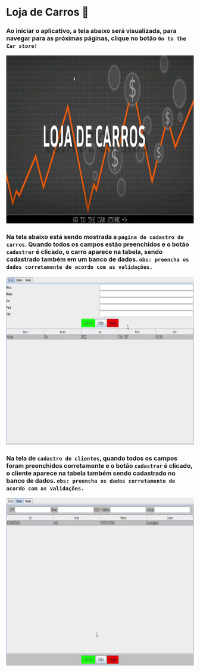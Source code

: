 # Loja de Carros 🚗

<p align = "center">
  
### Ao iniciar o aplicativo, a tela abaixo será visualizada, para navegar para as próximas páginas, clique no botão `Go to the Car store!`
<img width="1200" height="450" src="img\initial_panel.gif" >

### Na tela abaixo está sendo mostrada a `página de cadastro de carros`. Quando todos os campos estão preenchidos e o botão `cadastrar` é clicado, o carro aparece na tabela, sendo cadastrado também em um banco de dados. `obs: preencha os dados corretamente de acordo com as validações.`
<img width="1200" height="450" src="img\carros.gif" >

### Na tela de `cadastro de clientes`, quando todos os campos foram preenchidos corretamente e o botão `cadastrar` é clicado, o cliente aparece na tabela também sendo cadastrado no banco de dados. `obs: preencha os dados corretamente de acordo com as validações.`
<img width="1200" height="450" src="img\clientes.gif" >